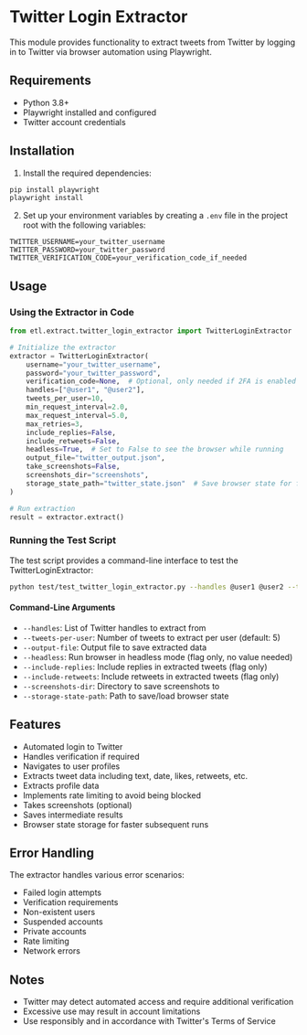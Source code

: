 # Twitter Login Extractor

This module provides functionality to extract tweets from Twitter by logging in to Twitter via browser automation using Playwright.

## Requirements

- Python 3.8+
- Playwright installed and configured
- Twitter account credentials

## Installation

1. Install the required dependencies:

```bash
pip install playwright
playwright install
```

2. Set up your environment variables by creating a `.env` file in the project root with the following variables:

```
TWITTER_USERNAME=your_twitter_username
TWITTER_PASSWORD=your_twitter_password
TWITTER_VERIFICATION_CODE=your_verification_code_if_needed
```

## Usage

### Using the Extractor in Code

```python
from etl.extract.twitter_login_extractor import TwitterLoginExtractor

# Initialize the extractor
extractor = TwitterLoginExtractor(
    username="your_twitter_username",
    password="your_twitter_password",
    verification_code=None,  # Optional, only needed if 2FA is enabled
    handles=["@user1", "@user2"],
    tweets_per_user=10,
    min_request_interval=2.0,
    max_request_interval=5.0,
    max_retries=3,
    include_replies=False,
    include_retweets=False,
    headless=True,  # Set to False to see the browser while running
    output_file="twitter_output.json",
    take_screenshots=False,
    screenshots_dir="screenshots",
    storage_state_path="twitter_state.json"  # Save browser state for faster subsequent runs
)

# Run extraction
result = extractor.extract()
```

### Running the Test Script

The test script provides a command-line interface to test the TwitterLoginExtractor:

```bash
python test/test_twitter_login_extractor.py --handles @user1 @user2 --tweets-per-user 5 --output-file output.json
```

#### Command-Line Arguments

- `--handles`: List of Twitter handles to extract from
- `--tweets-per-user`: Number of tweets to extract per user (default: 5)
- `--output-file`: Output file to save extracted data
- `--headless`: Run browser in headless mode (flag only, no value needed)
- `--include-replies`: Include replies in extracted tweets (flag only)
- `--include-retweets`: Include retweets in extracted tweets (flag only)
- `--screenshots-dir`: Directory to save screenshots to
- `--storage-state-path`: Path to save/load browser state

## Features

- Automated login to Twitter
- Handles verification if required
- Navigates to user profiles
- Extracts tweet data including text, date, likes, retweets, etc.
- Extracts profile data
- Implements rate limiting to avoid being blocked
- Takes screenshots (optional)
- Saves intermediate results
- Browser state storage for faster subsequent runs

## Error Handling

The extractor handles various error scenarios:

- Failed login attempts
- Verification requirements
- Non-existent users
- Suspended accounts
- Private accounts
- Rate limiting
- Network errors

## Notes

- Twitter may detect automated access and require additional verification
- Excessive use may result in account limitations
- Use responsibly and in accordance with Twitter's Terms of Service 